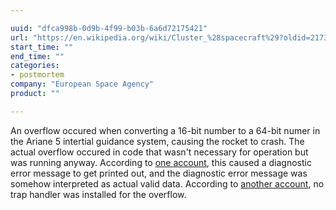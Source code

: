 ```yaml
---

uuid: "dfca998b-0d9b-4f99-b03b-6a6d72175421"
url: "https://en.wikipedia.org/wiki/Cluster_%28spacecraft%29?oldid=217305667"
start_time: ""
end_time: ""
categories:
- postmortem
company: "European Space Agency"
product: ""

---
```


An overflow occured when converting a 16-bit number to a 64-bit numer in the Ariane 5 intertial guidance system, causing the rocket to crash. The actual overflow occured in code that wasn't necessary for operation but was running anyway. According to [one account](http://www.around.com/ariane.html), this caused a diagnostic error message to get printed out, and the diagnostic error message was somehow interpreted as actual valid data. According to [another account](https://en.wikipedia.org/wiki/Cluster_%28spacecraft%29?oldid=217305667), no trap handler was installed for the overflow.
